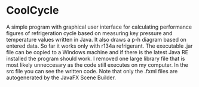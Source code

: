 # CoolCycle
A simple program with graphical user interface for calculating performance figures of refrigeration cycle based on measuring key pressure and temperature values written in Java. It also draws a p-h diagram based on entered data. So far it works only with r134a refrigerant.
The executable .jar file can be copied to a Windows machine and if there is the latest Java RE installed the program should work. I removed one large library file that is most likely unneccesary as the code still executes on my computer.
In the src file you can see the written code. Note that only the .fxml files are autogenerated by the JavaFX Scene Builder.
